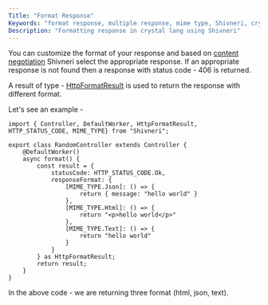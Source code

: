 ```yaml
---
Title: "Format Response"
Keywords: "format response, multiple response, mime type, Shivneri, crystal lang"
Description: "Formatting response in crystal lang using Shivneri"
---
```


You can customize the format of your response and based on [content negotiation](https://developer.mozilla.org/en-US/docs/Web/HTTP/Content_negotiation) Shivneri select the appropriate response. If an appropriate response is not found then a response with status code - 406 is returned.

A result of type - [HttpFormatResult](/tutorial/type/http-format-result) is used to return the response with different format.

Let's see an example -

```
import { Controller, DefaultWorker, HttpFormatResult, HTTP_STATUS_CODE, MIME_TYPE} from "Shivneri";

export class RandomController extends Controller {
    @DefaultWorker()
    async format() {
        const result = {
            statusCode: HTTP_STATUS_CODE.Ok,
            responseFormat: {
                [MIME_TYPE.Json]: () => {
                    return { message: "hello world" }
                },
                [MIME_TYPE.Html]: () => {
                    return "<p>hello world</p>"
                },
                [MIME_TYPE.Text]: () => {
                    return "hello world"
                }
            }
        } as HttpFormatResult;
        return result;
    }
}
```

In the above code - we are returning three format (html, json, text).